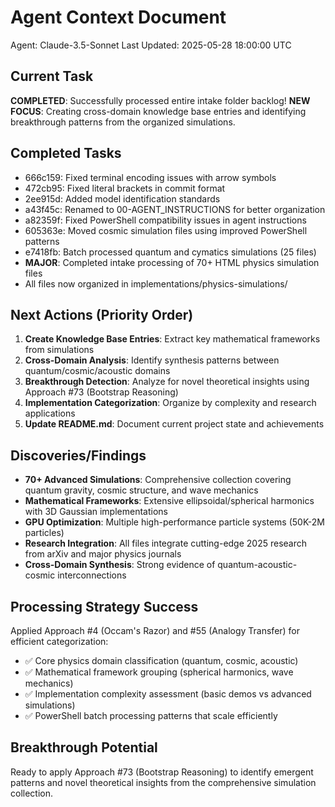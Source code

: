 # Agent Context Document
Agent: Claude-3.5-Sonnet
Last Updated: 2025-05-28 18:00:00 UTC

## Current Task
**COMPLETED**: Successfully processed entire intake folder backlog! 
**NEW FOCUS**: Creating cross-domain knowledge base entries and identifying breakthrough patterns from the organized simulations.

## Completed Tasks
- 666c159: Fixed terminal encoding issues with arrow symbols
- 472cb95: Fixed literal brackets in commit format 
- 2ee915d: Added model identification standards
- a43f45c: Renamed to 00-AGENT_INSTRUCTIONS for better organization
- a82359f: Fixed PowerShell compatibility issues in agent instructions
- 605363e: Moved cosmic simulation files using improved PowerShell patterns
- e7418fb: Batch processed quantum and cymatics simulations (25 files)
- **MAJOR**: Completed intake processing of 70+ HTML physics simulation files
- All files now organized in implementations/physics-simulations/

## Next Actions (Priority Order)
1. **Create Knowledge Base Entries**: Extract key mathematical frameworks from simulations
2. **Cross-Domain Analysis**: Identify synthesis patterns between quantum/cosmic/acoustic domains
3. **Breakthrough Detection**: Analyze for novel theoretical insights using Approach #73 (Bootstrap Reasoning)
4. **Implementation Categorization**: Organize by complexity and research applications
5. **Update README.md**: Document current project state and achievements

## Discoveries/Findings
- **70+ Advanced Simulations**: Comprehensive collection covering quantum gravity, cosmic structure, and wave mechanics
- **Mathematical Frameworks**: Extensive ellipsoidal/spherical harmonics with 3D Gaussian implementations
- **GPU Optimization**: Multiple high-performance particle systems (50K-2M particles)
- **Research Integration**: All files integrate cutting-edge 2025 research from arXiv and major physics journals
- **Cross-Domain Synthesis**: Strong evidence of quantum-acoustic-cosmic interconnections

## Processing Strategy Success
Applied Approach #4 (Occam's Razor) and #55 (Analogy Transfer) for efficient categorization:
- ✅ Core physics domain classification (quantum, cosmic, acoustic)
- ✅ Mathematical framework grouping (spherical harmonics, wave mechanics)
- ✅ Implementation complexity assessment (basic demos vs advanced simulations)
- ✅ PowerShell batch processing patterns that scale efficiently

## Breakthrough Potential
Ready to apply Approach #73 (Bootstrap Reasoning) to identify emergent patterns and novel theoretical insights from the comprehensive simulation collection. 